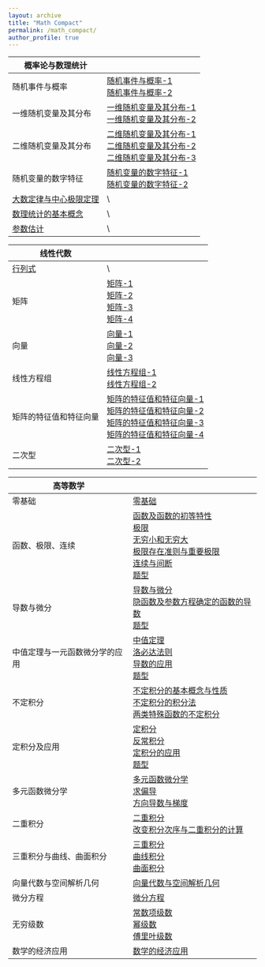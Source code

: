 ```yaml
---
layout: archive
title: "Math Compact"
permalink: /math_compact/
author_profile: true
---
```


| 概率论与数理统计                                             |                                                              |
| ------------------------------------------------------------ | ------------------------------------------------------------ |
| 随机事件与概率                                               | [随机事件与概率-1](http://zengbaocheng-996.github.io/files/math/3_probability_and_statistics/1-1.pdf)<br />[随机事件与概率-2](http://zengbaocheng-996.github.io/files/math/3_probability_and_statistics/1-2.pdf) |
| 一维随机变量及其分布                                         | [一维随机变量及其分布-1](http://zengbaocheng-996.github.io/files/math/3_probability_and_statistics/2-1.pdf)<br />[一维随机变量及其分布-2](http://zengbaocheng-996.github.io/files/math/3_probability_and_statistics/2-2.pdf) |
| 二维随机变量及其分布                                         | [二维随机变量及其分布-1](http://zengbaocheng-996.github.io/files/math/3_probability_and_statistics/3-1.pdf)<br />[二维随机变量及其分布-2](http://zengbaocheng-996.github.io/files/math/3_probability_and_statistics/3-2.pdf)<br />[二维随机变量及其分布-3](http://zengbaocheng-996.github.io/files/math/3_probability_and_statistics/3-3.pdf) |
| 随机变量的数字特征                                           | [随机变量的数字特征-1](http://zengbaocheng-996.github.io/files/math/3_probability_and_statistics/4-1.pdf)<br />[随机变量的数字特征-2](http://zengbaocheng-996.github.io/files/math/3_probability_and_statistics/4-2.pdf) |
| [大数定律与中心极限定理](http://zengbaocheng-996.github.io/files/math/3_probability_and_statistics/5.pdf) | \                                                            |
| [数理统计的基本概念](http://zengbaocheng-996.github.io/files/math/3_probability_and_statistics/6.pdf) | \                                                            |
| [参数估计](http://zengbaocheng-996.github.io/files/math/3_probability_and_statistics/7.pdf) | \                                                            |

| 线性代数                                                     |                                                              |
| ------------------------------------------------------------ | ------------------------------------------------------------ |
| [行列式](http://zengbaocheng-996.github.io/files/math/2_linear_algebra/1.pdf) | \                                                            |
| 矩阵                                                         | [矩阵-1](http://zengbaocheng-996.github.io/files/math/2_linear_algebra/2-1.pdf)<br />[矩阵-2](http://zengbaocheng-996.github.io/files/math/2_linear_algebra/2-2.pdf)<br />[矩阵-3](http://zengbaocheng-996.github.io/files/math/2_linear_algebra/2-3.pdf)<br />[矩阵-4](http://zengbaocheng-996.github.io/files/math/2_linear_algebra/2-4.pdf) |
| 向量                                                         | [向量-1](http://zengbaocheng-996.github.io/files/math/2_linear_algebra/3-1.pdf)<br />[向量-2](http://zengbaocheng-996.github.io/files/math/2_linear_algebra/3-2.pdf)<br />[向量-3](http://zengbaocheng-996.github.io/files/math/2_linear_algebra/3-3.pdf) |
| 线性方程组                                                   | [线性方程组-1](http://zengbaocheng-996.github.io/files/math/2_linear_algebra/4-1.pdf)<br />[线性方程组-2](http://zengbaocheng-996.github.io/files/math/2_linear_algebra/4-2.pdf) |
| 矩阵的特征值和特征向量                                       | [矩阵的特征值和特征向量-1](http://zengbaocheng-996.github.io/files/math/2_linear_algebra/5-1.pdf)<br />[矩阵的特征值和特征向量-2](http://zengbaocheng-996.github.io/files/math/2_linear_algebra/5-2.pdf)<br />[矩阵的特征值和特征向量-3](http://zengbaocheng-996.github.io/files/math/2_linear_algebra/5-3.pdf)<br />[矩阵的特征值和特征向量-4](http://zengbaocheng-996.github.io/files/math/2_linear_algebra/5-4.pdf) |
| 二次型                                                       | [二次型-1](http://zengbaocheng-996.github.io/files/math/2_linear_algebra/6-1.pdf)<br />[二次型-2](http://zengbaocheng-996.github.io/files/math/2_linear_algebra/6-2.pdf) |

| 高等数学                       |                                                              |
| ------------------------------ | ------------------------------------------------------------ |
| 零基础                         | [零基础](http://zengbaocheng-996.github.io/files/math/1_calculus/0.pdf) |
| 函数、极限、连续               | [函数及函数的初等特性](http://zengbaocheng-996.github.io/files/math/1_calculus/1.pdf)<br />[极限](http://zengbaocheng-996.github.io/files/math/1_calculus/2.pdf)<br />[无穷小和无穷大](http://zengbaocheng-996.github.io/files/math/1_calculus/3.pdf)<br />[极限存在准则与重要极限](http://zengbaocheng-996.github.io/files/math/1_calculus/4.pdf)<br />[连续与间断](http://zengbaocheng-996.github.io/files/math/1_calculus/5.pdf)<br />[题型](http://zengbaocheng-996.github.io/files/math/1_calculus/m1.pdf) |
| 导数与微分                     | [导数与微分](http://zengbaocheng-996.github.io/files/math/1_calculus/6.pdf)<br />[隐函数及参数方程确定的函数的导数](http://zengbaocheng-996.github.io/files/math/1_calculus/7.pdf)<br />[题型](http://zengbaocheng-996.github.io/files/math/1_calculus/m2.pdf) |
| 中值定理与一元函数微分学的应用 | [中值定理](http://zengbaocheng-996.github.io/files/math/1_calculus/8.pdf)<br />[洛必达法则](http://zengbaocheng-996.github.io/files/math/1_calculus/9.pdf)<br />[导数的应用](http://zengbaocheng-996.github.io/files/math/1_calculus/10.pdf)<br />[题型](http://zengbaocheng-996.github.io/files/math/1_calculus/m3.pdf) |
| 不定积分                       | [不定积分的基本概念与性质](http://zengbaocheng-996.github.io/files/math/1_calculus/11.pdf)<br />[不定积分的积分法](http://zengbaocheng-996.github.io/files/math/1_calculus/12.pdf)<br />[两类特殊函数的不定积分](http://zengbaocheng-996.github.io/files/math/1_calculus/13.pdf) |
| 定积分及应用                   | [定积分](http://zengbaocheng-996.github.io/files/math/1_calculus/14.pdf)<br />[反常积分](http://zengbaocheng-996.github.io/files/math/1_calculus/15.pdf)<br />[定积分的应用](http://zengbaocheng-996.github.io/files/math/1_calculus/16.pdf)<br />[题型](http://zengbaocheng-996.github.io/files/math/1_calculus/m4.pdf) |
| 多元函数微分学                 | [多元函数微分学](http://zengbaocheng-996.github.io/files/math/1_calculus/18.pdf)<br />[求偏导](http://zengbaocheng-996.github.io/files/math/1_calculus/m5.pdf)<br />[方向导数与梯度](http://zengbaocheng-996.github.io/files/math/1_calculus/m6.pdf) |
| 二重积分                       | [二重积分](http://zengbaocheng-996.github.io/files/math/1_calculus/19.pdf)<br />[改变积分次序与二重积分的计算](http://zengbaocheng-996.github.io/files/math/1_calculus/m7.pdf) |
| 三重积分与曲线、曲面积分       | [三重积分](http://zengbaocheng-996.github.io/files/math/1_calculus/20.pdf)<br />[曲线积分](http://zengbaocheng-996.github.io/files/math/1_calculus/21.pdf)<br />[曲面积分](http://zengbaocheng-996.github.io/files/math/1_calculus/22.pdf) |
| 向量代数与空间解析几何         | [向量代数与空间解析几何](http://zengbaocheng-996.github.io/files/math/1_calculus/23.pdf) |
| 微分方程                       | [微分方程](http://zengbaocheng-996.github.io/files/math/1_calculus/17.pdf) |
| 无穷级数                       | [常数项级数](http://zengbaocheng-996.github.io/files/math/1_calculus/22_1.pdf)<br />[幂级数](http://zengbaocheng-996.github.io/files/math/1_calculus/22_2.pdf)<br />[傅里叶级数](http://zengbaocheng-996.github.io/files/math/1_calculus/22_3.pdf) |
| 数学的经济应用                 | [数学的经济应用](http://zengbaocheng-996.github.io/files/math/1_calculus/24.pdf) |

